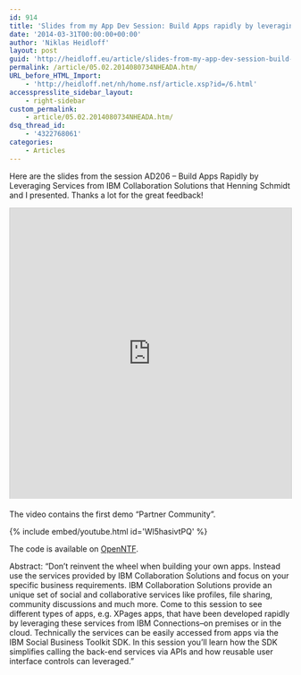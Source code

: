 ```yaml
---
id: 914
title: 'Slides from my App Dev Session: Build Apps rapidly by leveraging Services from IBM Connections'
date: '2014-03-31T00:00:00+00:00'
author: 'Niklas Heidloff'
layout: post
guid: 'http://heidloff.eu/article/slides-from-my-app-dev-session-build-apps-rapidly-by-leveraging-services-from-ibm-connections/'
permalink: /article/05.02.2014080734NHEADA.htm/
URL_before_HTML_Import:
    - 'http://heidloff.net/nh/home.nsf/article.xsp?id=/6.html'
accesspresslite_sidebar_layout:
    - right-sidebar
custom_permalink:
    - article/05.02.2014080734NHEADA.htm/
dsq_thread_id:
    - '4322768061'
categories:
    - Articles
---
```


Here are the slides from the session AD206 – Build Apps Rapidly by Leveraging Services from IBM Collaboration Solutions that Henning Schmidt and I presented. Thanks a lot for the great feedback!

<iframe allowfullscreen="" frameborder="0" height="520" marginheight="0" marginwidth="0" scrolling="no" src="http://www.slideshare.net/slideshow/embed_code/30741341" style="border:1px solid #CCC; border-width:1px 1px 0; margin-bottom:5px; max-width: 100%;" width="853"> </iframe>

The video contains the first demo “Partner Community”.

{% include embed/youtube.html id='Wl5hasivtPQ' %}

The code is available on [OpenNTF](http://www.openntf.org/main.nsf/project.xsp?r=project/Partner%20Community).

Abstract: “Don’t reinvent the wheel when building your own apps. Instead use the services provided by IBM Collaboration Solutions and focus on your specific business requirements. IBM Collaboration Solutions provide an unique set of social and collaborative services like profiles, file sharing, community discussions and much more. Come to this session to see different types of apps, e.g. XPages apps, that have been developed rapidly by leveraging these services from IBM Connections–on premises or in the cloud. Technically the services can be easily accessed from apps via the IBM Social Business Toolkit SDK. In this session you’ll learn how the SDK simplifies calling the back-end services via APIs and how reusable user interface controls can leveraged.”